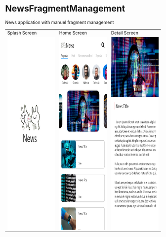 # NewsFragmentManagement
News application with manuel fragment management

<table>
  <tr>
    <td>Splash Screen</td>
    <td>Home Screen</td>
    <td>Detail Screen</td>
  </tr>
  <tr>
    <td><img src="Splash Screen.png" width=270 height=625></td>
    <td><img src="Home Screen.png" width=270 height=625></td>
    <td><img src="Detail Screen.png" width=270 height=625></td>
  </tr>
 </table>
